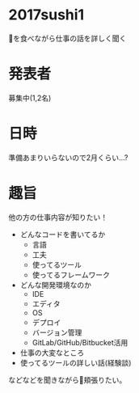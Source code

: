# 2017sushi1

🍣を食べながら仕事の話を詳しく聞く

# 発表者

募集中(1,2名)

# 日時

準備あまりいらないので2月くらい...?

# 趣旨

他の方の仕事内容が知りたい！

- どんなコードを書いてるか
  - 言語
  - 工夫
  - 使ってるツール
  - 使ってるフレームワーク
- どんな開発環境なのか
  - IDE
  - エディタ
  - OS
  - デプロイ
  - バージョン管理
  - GitLab/GitHub/Bitbucket活用
- 仕事の大変なところ
- 使ってるツールの詳しい話(経験談)

などなどを聞きながら🍣頬張りたい。
